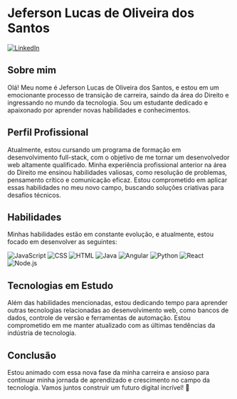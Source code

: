 # Jeferson Lucas de Oliveira dos Santos

[![LinkedIn](https://img.shields.io/badge/LinkedIn-Connect-blue?style=flat&logo=linkedin&labelColor=blue)](https://www.linkedin.com/in/lucas-oliveira-b390a5273/)

## Sobre mim
Olá! Meu nome é Jeferson Lucas de Oliveira dos Santos, e estou em um emocionante processo de transição de carreira, saindo da área do Direito e ingressando no mundo da tecnologia. Sou um estudante dedicado e apaixonado por aprender novas habilidades e conhecimentos.

## Perfil Profissional
Atualmente, estou cursando um programa de formação em desenvolvimento full-stack, com o objetivo de me tornar um desenvolvedor web altamente qualificado. Minha experiência profissional anterior na área do Direito me ensinou habilidades valiosas, como resolução de problemas, pensamento crítico e comunicação eficaz. Estou comprometido em aplicar essas habilidades no meu novo campo, buscando soluções criativas para desafios técnicos.

## Habilidades
Minhas habilidades estão em constante evolução, e atualmente, estou focado em desenvolver as seguintes:

![JavaScript](https://img.shields.io/badge/-JavaScript-yellow?style=flat&logo=javascript&logoColor=white)
![CSS](https://img.shields.io/badge/-CSS-blue?style=flat&logo=css3&logoColor=white)
![HTML](https://img.shields.io/badge/-HTML-orange?style=flat&logo=html5&logoColor=white)
![Java](https://img.shields.io/badge/-Java-red?style=flat&logo=java&logoColor=white)
![Angular](https://img.shields.io/badge/-Angular-red?style=flat&logo=angular&logoColor=white)
![Python](https://img.shields.io/badge/-Python-blue?style=flat&logo=python&logoColor=white)
![React](https://img.shields.io/badge/-React-blue?style=flat&logo=react&logoColor=white)
![Node.js](https://img.shields.io/badge/-Node.js-green?style=flat&logo=node.js&logoColor=white)

## Tecnologias em Estudo
Além das habilidades mencionadas, estou dedicando tempo para aprender outras tecnologias relacionadas ao desenvolvimento web, como bancos de dados, controle de versão e ferramentas de automação. Estou comprometido em me manter atualizado com as últimas tendências da indústria de tecnologia.

## Conclusão
Estou animado com essa nova fase da minha carreira e ansioso para continuar minha jornada de aprendizado e crescimento no campo da tecnologia. Vamos juntos construir um futuro digital incrível! 🚀

